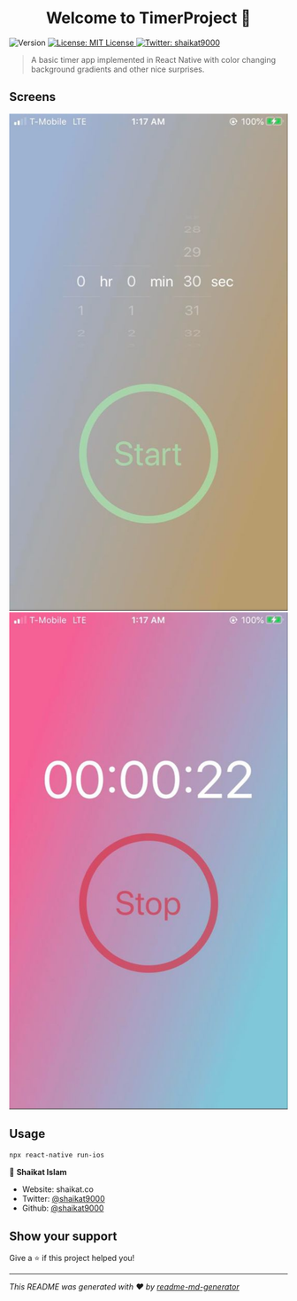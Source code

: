 <h1 align="center">Welcome to TimerProject 👋</h1>
<p>
  <img alt="Version" src="https://img.shields.io/badge/version-0.0.1-blue.svg?cacheSeconds=2592000" />
  <a href="#" target="_blank">
    <img alt="License: MIT License" src="https://img.shields.io/badge/License-MIT License-yellow.svg" />
  </a>
  <a href="https://twitter.com/shaikat9000" target="_blank">
    <img alt="Twitter: shaikat9000" src="https://img.shields.io/twitter/follow/shaikat9000.svg?style=social" />
  </a>
</p>

> A basic timer app implemented in React Native with color changing background gradients and other nice surprises.

## Screens
![Picker Screen](SS1.jpg?raw=true "Picker Screen")
![Timer Countdown](SS2.jpg?raw=true "Timer Countdown")

## Usage

```sh
npx react-native run-ios
```
👤 **Shaikat Islam**

* Website: shaikat.co
* Twitter: [@shaikat9000](https://twitter.com/shaikat9000)
* Github: [@shaikat9000](https://github.com/shaikat9000)

## Show your support

Give a ⭐️ if this project helped you!

***
_This README was generated with ❤️ by [readme-md-generator](https://github.com/kefranabg/readme-md-generator)_
